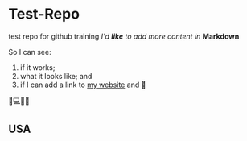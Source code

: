 # Test-Repo
test repo for github training
*I'd **like** to add more content in* **Markdown**

So I can see:
1. if it works;
2. what it looks like; and
3. if I can add a link to [my website](https://robincarnahan.app.cloud.gov/) and 
:tada:

:muscle::computer::us:
## USA

